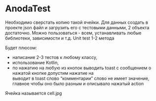 # AnodaTest
Необходимо сверстать копию такой ячейки. Для данных создать в проекте json файл и загрузить его с тестовыми данными, 2 объекта достаточно. 
Можно пользоваться - всем, устанавливать любые библиотеки, зависимости и т.д. 
Unit test 1-2 метода

Будет плюсом:
- написание 2-3 тестов к любому классу,
- использование Kotlin,
- по нажатию на любую из кнопок выводить toast с сообщением о нажатой кнопке допустим нажатие на  
выводит в toast слово “комментарии” слово не имеет значение, главное чтобы оно было разным и описывало нажатый action

Ячейка называется cell.jpg

